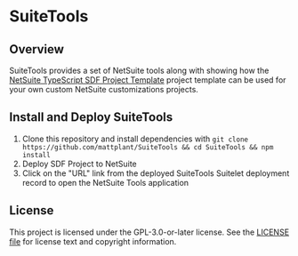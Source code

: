 # SuiteTools

## Overview

SuiteTools provides a set of NetSuite tools along with showing how the [NetSuite TypeScript SDF Project Template](https://github.com/mattplant/NetSuite-TypeScript-SDF) project template can be used for your own custom NetSuite customizations projects.

## Install and Deploy SuiteTools

1. Clone this repository and install dependencies with `git clone https://github.com/mattplant/SuiteTools && cd SuiteTools && npm install`
2. Deploy SDF Project to NetSuite
3. Click on the "URL" link from the deployed SuiteTools Suitelet deployment record to open the NetSuite Tools application

## License

This project is licensed under the GPL-3.0-or-later license. See the [LICENSE file](LICENSE) for license text and copyright information.
